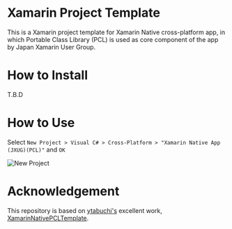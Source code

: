 # Xamarin Project Template

This is a Xamarin project template for Xamarin Native cross-platform app, in which Portable Class Library (PCL) is used as core component of the app by Japan Xamarin User Group.

# How to Install

T.B.D

# How to Use

Select `New Project > Visual C# > Cross-Platform > "Xamarin Native App (JXUG)(PCL)"` and `OK`

![New Project]()

# Acknowledgement

This repository is based on [ytabuchi's](https://github.com/ytabuchi) excellent work, [XamarinNativePCLTemplate](https://github.com/ytabuchi/XamarinNativePCLTemplate).
